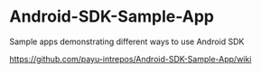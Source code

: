 # Android-SDK-Sample-App
Sample apps demonstrating different ways to use Android SDK

https://github.com/payu-intrepos/Android-SDK-Sample-App/wiki

